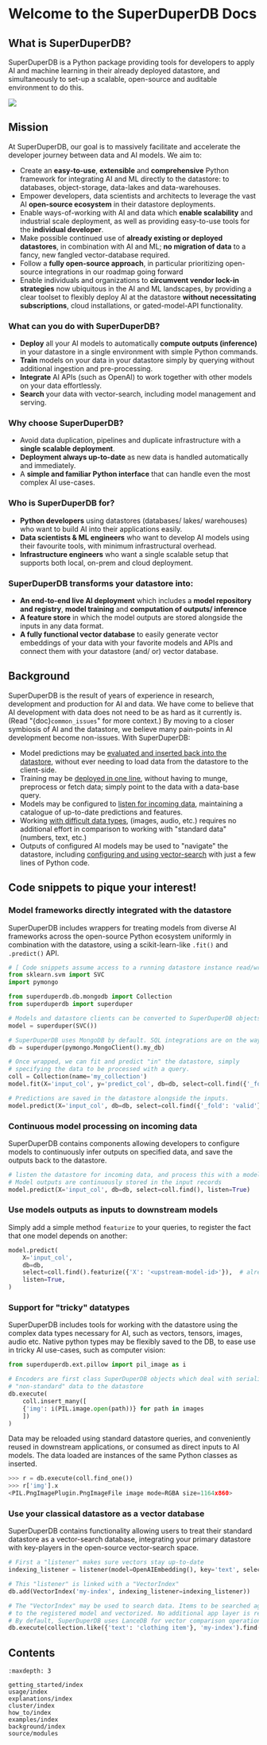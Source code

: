 <!-- # SuperDuperDB documentation -->

# Welcome to the SuperDuperDB Docs

## What is SuperDuperDB?

SuperDuperDB is a Python package providing tools for developers to apply AI and machine learning in their already deployed datastore, and simultaneously to set-up a scalable, open-source and auditable environment to do this.

![](img/SuperDuperDB_diagram.svg)

## Mission

At SuperDuperDB, our goal is to massively facilitate and accelerate the developer journey between data and AI models. We aim to:

- Create an **easy-to-use**, **extensible** and **comprehensive** Python framework for integrating AI and
  ML directly to the datastore: to databases, object-storage, data-lakes and data-warehouses.
- Empower developers, data scientists and architects to leverage the vast AI
  **open-source ecosystem** in their datastore deployments.
- Enable ways-of-working with AI and data which **enable scalability** and industrial scale deployment,
  as well as providing easy-to-use tools for the **individual developer**.
- Make possible continued use of **already existing or deployed datastores**, in combination with AI and ML;
  **no migration of data** to a fancy, new fangled vector-database required.
- Follow a **fully open-source approach**, in particular prioritizing open-source integrations
  in our roadmap going forward
- Enable individuals and organizations to **circumvent vendor lock-in strategies** now ubiquitous
  in the AI and ML landscapes, by providing a clear toolset to flexibly deploy AI at the
  datastore **without necessitating subscriptions**, cloud installations, or gated-model-API functionality.

### What can you do with SuperDuperDB?

- **Deploy** all your AI models to automatically **compute outputs (inference)** in your datastore in a single environment with simple Python commands.  
- **Train** models on your data in your datastore simply by querying without additional ingestion and pre-processing.  
- **Integrate** AI APIs (such as OpenAI) to work together with other models on your data effortlessly. 
- **Search** your data with vector-search, including model management and serving.

 ### Why choose SuperDuperDB?

- Avoid data duplication, pipelines and duplicate infrastructure with a **single scalable deployment**.
- **Deployment always up-to-date** as new data is handled automatically and immediately.
- A **simple and familiar Python interface** that can handle even the most complex AI use-cases.

### Who is SuperDuperDB for?

  - **Python developers** using datastores (databases/ lakes/ warehouses) who want to build AI into their applications easily.
  - **Data scientists & ML engineers** who want to develop AI models using their favourite tools, with minimum infrastructural overhead.
  - **Infrastructure engineers** who want a single scalable setup that supports both local, on-prem and cloud deployment.

### SuperDuperDB transforms your datastore into:

  - **An end-to-end live AI deployment** which includes a **model repository and registry**, **model training** and **computation of outputs/ inference** 
  - **A feature store** in which the model outputs are stored alongside the inputs in any data format. 
  - **A fully functional vector database** to easily generate vector embeddings of your data with your favorite models and APIs and connect them with your datastore (and/ or) vector database.

## Background

SuperDuperDB is the result of years of experience in research, development and production for
AI and data. We have come to believe that AI development with data does not need to be as hard as it
currently is. (Read "{doc}`common_issues`"
for more context.) By moving to a closer symbiosis of AI and the datastore, we believe
many pain-points in AI development become non-issues. With SuperDuperDB:

- Model predictions may be [evaluated and inserted back into the datastore](predictmodel), without ever needing
  to load data from the datastore to the client-side.
- Training may be [deployed in one line](fitmodel), without having to munge, preprocess or fetch data;
  simply point to the data with a data-base query.
- Models may be configured to [listen for incoming data](daemonize), maintaining a catalogue of up-to-date
  predictions and features.
- Working [with difficult data types](externaldata), (images, audio, etc.) requires no additional effort in comparison
  to working with "standard data" (numbers, text, etc.)
- Outputs of configured AI models may be used to "navigate" the datastore, including [configuring
  and using vector-search](vectorsearch) with just a few lines of Python code.

## Code snippets to pique your interest!

### Model frameworks directly integrated with the datastore 

SuperDuperDB includes wrappers for treating models from diverse AI frameworks across the open-source Python ecosystem uniformly in combination with the datastore, using a scikit-learn-like
`.fit()` and `.predict()` API.

```python
# [ Code snippets assume access to a running datastore instance read/write ]
from sklearn.svm import SVC
import pymongo

from superduperdb.db.mongodb import Collection
from superduperdb import superduper

# Models and datastore clients can be converted to SuperDuperDB objects with a simple wrapper.
model = superduper(SVC())

# SuperDuperDB uses MongoDB by default. SQL integrations are on the way.
db = superduper(pymongo.MongoClient().my_db)

# Once wrapped, we can fit and predict "in" the datastore, simply
# specifying the data to be processed with a query.
coll = Collection(name='my_collection')
model.fit(X='input_col', y='predict_col', db=db, select=coll.find({'_fold': 'train'}))

# Predictions are saved in the datastore alongside the inputs.
model.predict(X='input_col', db=db, select=coll.find({'_fold': 'valid'}))
```

### Continuous model processing on incoming data

SuperDuperDB contains components allowing developers to configure models to continuously infer outputs on specified data, and save the outputs back to the datastore.

```python
# listen the datastore for incoming data, and process this with a model
# Model outputs are continuously stored in the input records
model.predict(X='input_col', db=db, select=coll.find(), listen=True)
```

### Use models outputs as inputs to downstream models

Simply add a simple method `featurize` to your queries, to register the fact that one model depends on another:

```python
model.predict(
    X='input_col',
    db=db,
    select=coll.find().featurize({'X': '<upstream-model-id>'}),  # already registered upstream model-id
    listen=True,
)
```

### Support for "tricky" datatypes

SuperDuperDB includes tools for working with the datastore using the complex data types necessary for AI, such as vectors, tensors, images, audio etc. Native python types may be flexibly saved to the DB, to ease use in tricky AI use-cases, such as computer vision:

```python
from superduperdb.ext.pillow import pil_image as i

# Encoders are first class SuperDuperDB objects which deal with serializing
# "non-standard" data to the datastore 
db.execute(
    coll.insert_many([
    {'img': i(PIL.image.open(path))} for path in images
    ])
)
```

Data may be reloaded using standard datastore queries, and conveniently reused in downstream applications, or consumed as direct inputs to AI models. The data loaded are instances of the same Python classes as inserted.

```python
>>> r = db.execute(coll.find_one())
>>> r['img'].x
<PIL.PngImagePlugin.PngImageFile image mode=RGBA size=1164x860>
```

### Use your classical datastore as a vector database

SuperDuperDB contains functionality allowing users to treat their standard datastore as a vector-search database, integrating your primary datastore with key-players in the open-source vector-search space.
```python
# First a "listener" makes sure vectors stay up-to-date
indexing_listener = listener(model=OpenAIEmbedding(), key='text', select=collection.find())

# This "listener" is linked with a "VectorIndex"
db.add(VectorIndex('my-index', indexing_listener=indexing_listener))

# The "VectorIndex" may be used to search data. Items to be searched against are passed
# to the registered model and vectorized. No additional app layer is required.
# By default, SuperDuperDB uses LanceDB for vector comparison operations
db.execute(collection.like({'text': 'clothing item'}, 'my-index').find({'brand': 'Nike'}))
```

## Contents

```{toctree}
:maxdepth: 3

getting_started/index
usage/index
explanations/index
cluster/index
how_to/index
examples/index
background/index
source/modules
```
